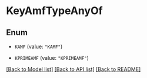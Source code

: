 # KeyAmfTypeAnyOf

## Enum


* `KAMF` (value: `"KAMF"`)

* `KPRIMEAMF` (value: `"KPRIMEAMF"`)


[[Back to Model list]](../README.md#documentation-for-models) [[Back to API list]](../README.md#documentation-for-api-endpoints) [[Back to README]](../README.md)


